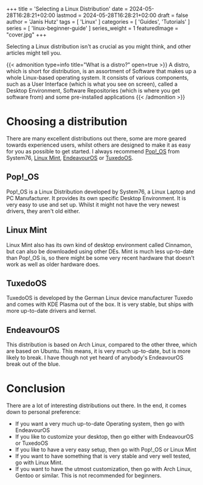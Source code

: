 +++
title = 'Selecting a Linux Distribution'
date = 2024-05-28T16:28:21+02:00
lastmod = 2024-05-28T16:28:21+02:00
draft = false
author = 'Janis Hutz'
tags = [ 'Linux' ]
categories = [ 'Guides', 'Tutorials' ]
series = [ 'linux-beginner-guide' ]
series_weight = 1
featuredImage = "cover.jpg"
+++

Selecting a Linux distribution isn't as crucial as you might think, and other articles might tell you.

{{< admonition type=info title="What is a distro?" open=true >}}
A distro, which is short for distribution, is an assortment of Software that makes up a whole Linux-based operating system. It consists of various components, such as a User Interface (which is what you see on screen), called a Desktop Environment, Software Repositories (which is where you get software from) and some pre-installed applications
{{< /admonition >}}

# Choosing a distribution
There are many excellent distributions out there, some are more geared towards experienced users, whilst others are designed to make it as easy for you as possible to get started. I always recommend [Pop!_OS](https://pop.system76.com) from System76, [Linux Mint](https://linuxmint.com), [EndeavourOS](https://endeavouros.com) or [TuxedoOS](https://www.tuxedocomputers.com/en/TUXEDO-OS_1.tuxedo).


## Pop!_OS
Pop!_OS is a Linux Distribution developed by System76, a Linux Laptop and PC Manufacturer. It provides its own specific Desktop Environment. It is very easy to use and set up. Whilst it might not have the very newest drivers, they aren't old either.

## Linux Mint
Linux Mint also has its own kind of desktop environment called Cinnamon, but can also be downloaded using other DEs. Mint is much less up-to-date than Pop!_OS is, so there might be some very recent hardware that doesn't work as well as older hardware does.

## TuxedoOS
TuxedoOS is developed by the German Linux device manufacturer Tuxedo and comes with KDE Plasma out of the box. It is very stable, but ships with more up-to-date drivers and kernel.

## EndeavourOS
This distribution is based on Arch Linux, compared to the other three, which are based on Ubuntu. This means, it is very much up-to-date, but is more likely to break. I have though not yet heard of anybody's EndeavourOS break out of the blue.


# Conclusion
There are a lot of interesting distributions out there. In the end, it comes down to personal preference:
- If you want a very much up-to-date Operating system, then go with EndeavourOS
- If you like to customize your desktop, then go either with EndeavourOS or TuxedoOS
- If you like to have a very easy setup, then go with Pop!_OS or Linux Mint
- If you want to have something that is very stable and very well tested, go with Linux Mint.
- If you want to have the utmost customization, then go with Arch Linux, Gentoo or similar. This is not recommended for beginners.
